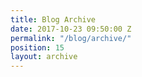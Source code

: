 ```yaml
---
title: Blog Archive
date: 2017-10-23 09:50:00 Z
permalink: "/blog/archive/"
position: 15
layout: archive
---
```


